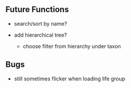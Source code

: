 ## Future Functions
+ search/sort by name?

+ add hierarchical tree?
  + choose filter from hierarchy under taxon

## Bugs
+ still sometimes flicker when loading life group

